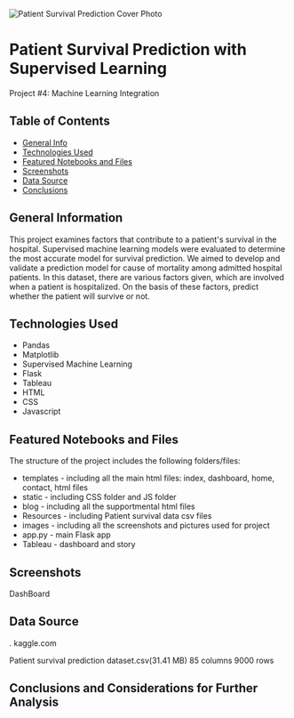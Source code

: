 ![Patient Survival Prediction Cover Photo](https://user-images.githubusercontent.com/93561950/184451837-6e51ca9f-94cf-49ce-be1b-a70881b43c5d.jpg)
# Patient Survival Prediction with Supervised Learning

Project #4: Machine Learning Integration 

## Table of Contents
* [General Info](#general-information)
* [Technologies Used](#technologies-used)
* [Featured Notebooks and Files](#featured-notebooks-and-files)
* [Screenshots](#screenshots)
* [Data Source](#data-source)
* [Conclusions](#conclusions)


## General Information
This project examines factors that contribute to a patient's survival in the hospital. Supervised machine learning models were evaluated to determine the most accurate model for survival prediction. We aimed to develop and validate a prediction model for cause of mortality among admitted hospital patients. In this dataset, there are various factors given, which are involved when a patient is hospitalized. On the basis of these factors, predict whether the patient will survive or not.


## Technologies Used
- Pandas
- Matplotlib
- Supervised Machine Learning
- Flask
- Tableau
- HTML
- CSS
- Javascript
 
 ## Featured Notebooks and Files


The structure of the project includes the following folders/files: 

* templates - including all the main html files: index, dashboard, home, contact, html files
* static - including CSS folder and JS folder 
* blog - including all the supportmental html files
* Resources - including Patient survival data csv files
* images - including all the screenshots and pictures used for project 
* app.py - main Flask app
* Tableau - dashboard and story

 
## Screenshots

DashBoard















## Data Source

. kaggle.com

Patient survival prediction dataset.csv(31.41 MB)
85 columns
9000 rows


## Conclusions and Considerations for Further Analysis

